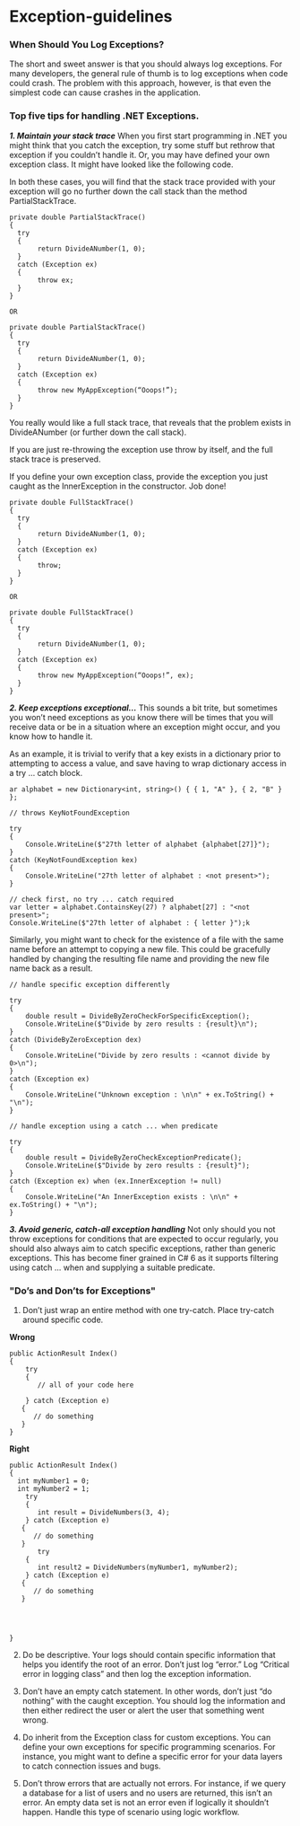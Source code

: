 # Exception-guidelines

### When Should You Log Exceptions?
The short and sweet answer is that you should always log exceptions. For many developers, the general rule of thumb is to log exceptions when code could crash. The problem with this approach, however, is that even the simplest code can cause crashes in the application.

### Top five tips for handling .NET Exceptions.

***1. Maintain your stack trace***
When you first start programming in .NET you might think that you catch the exception, try some stuff but rethrow that exception if you couldn’t handle it.  Or, you may have defined your own exception class.  It might have looked like the following code.

In both these cases, you will find that the stack trace provided with your exception will go no further down the call stack than the method PartialStackTrace.
````
private double PartialStackTrace()
{
  try
  {
       return DivideANumber(1, 0);
  }
  catch (Exception ex)
  {
       throw ex;
  }
}

OR

private double PartialStackTrace()
{
  try
  {
       return DivideANumber(1, 0);
  }
  catch (Exception ex)
  {
       throw new MyAppException(“Ooops!”);
  }
}
````
You really would like a full stack trace, that reveals that the problem exists in DivideANumber (or further down the call stack).

If you are just re-throwing the exception use throw by itself, and the full stack trace is preserved.

If you define your own exception class, provide the exception you just caught as the InnerException in the constructor.  Job done!
````
private double FullStackTrace()
{
  try
  {
       return DivideANumber(1, 0);
  }
  catch (Exception ex)
  {
       throw;
  }
}

OR

private double FullStackTrace()
{
  try
  {
       return DivideANumber(1, 0);
  }
  catch (Exception ex)
  {
       throw new MyAppException(“Ooops!”, ex);
  }
}
````

***2. Keep exceptions exceptional…***
This sounds a bit trite, but sometimes you won’t need exceptions as you know there will be times that you will receive data or be in a situation where an exception might occur, and you know how to handle it.

As an example, it is trivial to verify that a key exists in a dictionary prior to attempting to access a value, and save having to wrap dictionary access in a try … catch block.

````
ar alphabet = new Dictionary<int, string>() { { 1, "A" }, { 2, "B" } };

// throws KeyNotFoundException

try
{
    Console.WriteLine($"27th letter of alphabet {alphabet[27]}");
}
catch (KeyNotFoundException kex)
{
    Console.WriteLine("27th letter of alphabet : <not present>");
}

// check first, no try ... catch required
var letter = alphabet.ContainsKey(27) ? alphabet[27] : "<not present>";
Console.WriteLine($"27th letter of alphabet : { letter }");k
````
Similarly, you might want to check for the existence of a file with the same name before an attempt to copying a new file.  This could be gracefully handled by changing the resulting file name and providing the new file name back as a result.

````
// handle specific exception differently

try
{
    double result = DivideByZeroCheckForSpecificException();
    Console.WriteLine($"Divide by zero results : {result}\n");
}
catch (DivideByZeroException dex)
{
    Console.WriteLine("Divide by zero results : <cannot divide by 0>\n");
}
catch (Exception ex)
{
    Console.WriteLine("Unknown exception : \n\n" + ex.ToString() + "\n");
}

// handle exception using a catch ... when predicate 

try
{
    double result = DivideByZeroCheckExceptionPredicate();
    Console.WriteLine($"Divide by zero results : {result}");
}
catch (Exception ex) when (ex.InnerException != null)
{
    Console.WriteLine("An InnerException exists : \n\n" + ex.ToString() + "\n");
}
````


***3. Avoid generic, catch-all exception handling***
Not only should you not throw exceptions for conditions that are expected to occur regularly, you should also always aim to catch specific exceptions, rather than generic exceptions.  This has become finer grained in C# 6 as it supports filtering using catch ... when and supplying a suitable predicate.



### "Do’s and Don’ts for Exceptions"
1. Don’t just wrap an entire method with one try-catch. Place try-catch around specific code.

**Wrong**
````
public ActionResult Index()
{
    try
    {
       // all of your code here

    } catch (Exception e)
   {
      // do something
   }
}
````

**Right**
````
public ActionResult Index()
{
  int myNumber1 = 0;
  int myNumber2 = 1;
    try
    {
       int result = DivideNumbers(3, 4);
    } catch (Exception e)
   {
      // do something
   }
       try
    {
       int result2 = DivideNumbers(myNumber1, myNumber2);
    } catch (Exception e)
   {
      // do something
   }
   
   
 

}
````

2. Do be descriptive. Your logs should contain specific information that helps you identify the root of an error. Don’t just log “error.” Log “Critical error in logging class” and then log the exception information.

3. Don’t have an empty catch statement. In other words, don’t just “do nothing” with the caught exception. You should log the information and then either redirect the user or alert the user that something went wrong.

4. Do inherit from the Exception class for custom exceptions. You can define your own exceptions for specific programming scenarios. For instance, you might want to define a specific error for your data layers to catch connection issues and bugs.

5. Don’t throw errors that are actually not errors. For instance, if we query a database for a list of users and no users are returned, this isn’t an error. An empty data set is not an error even if logically it shouldn’t happen. Handle this type of scenario using logic workflow.

